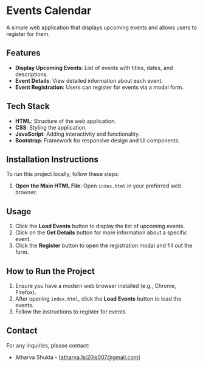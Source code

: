 # Events Calendar

A simple web application that displays upcoming events and allows users to register for them.

## Features

- **Display Upcoming Events**: List of events with titles, dates, and descriptions.
- **Event Details**: View detailed information about each event.
- **Event Registration**: Users can register for events via a modal form.

## Tech Stack

- **HTML**: Structure of the web application.
- **CSS**: Styling the application.
- **JavaScript**: Adding interactivity and functionality.
- **Bootstrap**: Framework for responsive design and UI components.

## Installation Instructions

To run this project locally, follow these steps:

1. **Open the Main HTML File**:
   Open `index.html` in your preferred web browser.

## Usage

1. Click the **Load Events** button to display the list of upcoming events.
2. Click on the **Get Details** button for more information about a specific event.
3. Click the **Register** button to open the registration modal and fill out the form.

## How to Run the Project

1. Ensure you have a modern web browser installed (e.g., Chrome, Firefox).
2. After opening `index.html`, click the **Load Events** button to load the events.
3. Follow the instructions to register for events.

## Contact

For any inquiries, please contact:

- Atharva Shukla - [atharva.1si20is007@gmail.com]
